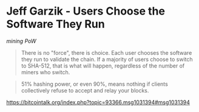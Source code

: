 # Jeff Garzik - Users Choose the Software They Run

*mining* *PoW*

> There is no "force", there is choice.  Each user chooses the software they run to validate the chain.  If a majority of users choose to switch to SHA-512, that is what will happen, regardless of the number of miners who switch.

> 51% hashing power, or even 90%, means nothing if clients collectively refuse to accept and relay your blocks.

https://bitcointalk.org/index.php?topic=93366.msg1031394#msg1031394
